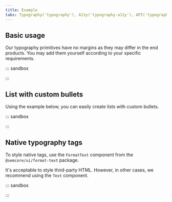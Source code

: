 ```yaml
---
title: Example
tabs: Typography('typography'), A11y('typography-a11y'), API('typography-api'), Example('typography-code'), Changelog('typography-changelog')
---
```


## Basic usage

Our typography primitives have no margins as they may differ in the end products. You may add them yourself according to your specific requirements.

::: sandbox

<script lang="tsx">
import React from 'react';
import { Blockquote, Hint, List, Text } from '@semcore/ui/typography';

export default () => (
  <div>
    <Text size={800} tag='h1' mb={6} mt={0}>
      H1, 48px
    </Text>
    <Text tag='p' mb={2} mt={0}>
      But I do love the taste of a <Text tag='strong'>good burger</Text>. Mm-mm-mm.
    </Text>
    <Text size={700} tag='h2' mb={4} mt={0}>
      H2, 36px
    </Text>
    <Text tag='p' mb={2} mt={0}>
      But I do love the taste of a <Text tag='em'>good burger</Text>. Mm-mm-mm.
    </Text>
    <Text size={600} tag='h3' fontWeight={500} mb={4} mt={0}>
      H3, 32px
    </Text>
    <Text tag='p' mb={2} mt={0}>
      But I do love the taste of a <Text color='green'>good burger</Text>. Mm-mm-mm.
    </Text>
    <Text size={500} tag='h4' fontWeight={500} mb={3} mt={0}>
      H4, 24px
    </Text>
    <Text tag='p' mb={2} mt={0}>
      But I do love the taste of a <Hint>good burger</Hint>. Mm-mm-mm.
    </Text>
    <Text size={400} tag='h5' fontWeight={500} mb={2} mt={0}>
      H5, 20px
    </Text>
    <Text tag='p' mb={2} mt={0}>
      But I do love the taste of a <Text tag='s'>good burger</Text>. Mm-mm-mm.
    </Text>
    <Text size={300} tag='h6' mb={1} mt={0}>
      H6, 16px
    </Text>
    <Text size={200} tag='p' mb={3} mt={0}>
      Text, 14px
    </Text>
    <Text size={100} tag='p' mb={2} mt={0}>
      Text, 12px
    </Text>
    <List mb={2}>
      <List.Item>I'm gonna make him an offer he can't refuse.</List.Item>
      <List.Item>Carpe diem. Seize the day, boys. Make your lives extraordinary.</List.Item>
    </List>
    <List tag='ol' mb={2}>
      <List.Item marker={1}>I'm gonna make him an offer he can't refuse.</List.Item>
      <List.Item marker={2}>
        Carpe diem. Seize the day, boys. Make your lives extraordinary.
      </List.Item>
    </List>
    <Blockquote author='Author Author' my={4.5}>
      Lorem ipsum dolor sit amet, consectetuer adipiscing elit, sed diem nonummy nibh euismod
      tincidunt ut lacreet dolore magna aliguam erat volutpat. Ut wisis enim ad minim veniam, quis
      nostrud exerci tution ullamcorper suscipit lobortis nisl ut aliquip ex ea commodo consequat.
    </Blockquote>
  </div>
);
</script>

:::

## List with custom bullets

Using the example below, you can easily create lists with custom bullets.

::: sandbox

<script lang="tsx">
import React from 'react';
import { List } from '@semcore/ui/typography';
import CheckM from '@semcore/ui/icon/Check/m';

export default () => (
  <div>
    <List size={300} marker={<CheckM color='green' mt={1} />}>
      <List.Item>I'm gonna make him an offer he can't refuse.</List.Item>
      <List.Item marker={<CheckM mt={1} />}>
        (Uncheck icon) Carpe diem. Seize the day, boys. Make your lives extraordinary.
      </List.Item>
      <List.Item>Listen to them. Children of the night. What music they make.</List.Item>
    </List>
  </div>
);
</script>

:::

## Native typography tags

To style native tags, use the `FormatText` component from the `@semcore/ui/format-text` package.

It's acceptable to style third-party HTML. However, in other cases, we recommend using the `Text` component.

::: sandbox

<script lang="tsx">
import React from 'react';
import FormatText from '@semcore/ui/format-text';

export default () => (
  <FormatText>
    <h1>
      H1, <small>48px</small>
    </h1>
    <p>
      But I do love the taste of a <strong>good burger</strong>. Mm-mm-mm.
    </p>
    <h2>
      H2, <small>36px</small>
    </h2>
    <p>
      But I do love the taste of a <em>good burger</em>. Mm-mm-mm.
    </p>
    <h3>
      H3, <small>32px</small>
    </h3>
    <p>
      But I do love the taste of a <a href='/'>good burger</a> . Mm-mm-mm.
    </p>
    <h4>
      H4, <small>24px</small>
    </h4>
    <p>
      But I do love the taste of a <abbr>good burger</abbr>. Mm-mm-mm.
    </p>
    <h5>
      H5, <small>20px</small>
    </h5>
    <p>
      But I do love the taste of a <s>good burger</s>. Mm-mm-mm.
    </p>
    <h6>
      H6, <small>16px</small>
    </h6>
    <ul>
      <li>I'm gonna make him an offer he can't refuse.</li>
      <li>Carpe diem. Seize the day, boys. Make your lives extraordinary.</li>
    </ul>
    <ol>
      <li>I'm gonna make him an offer he can't refuse.</li>
      <li>Carpe diem. Seize the day, boys. Make your lives extraordinary.</li>
    </ol>
    <blockquote>
      Lorem ipsum dolor sit amet, consectetuer adipiscing elit, sed diem nonummy nibh euismod
      tincidunt ut lacreet dolore magna aliguam erat volutpat. Ut wisis enim ad minim veniam, quis
      nostrud exerci tution ullamcorper suscipit lobortis nisl ut aliquip ex ea commodo consequat.
      <cite>Author Author</cite>
    </blockquote>
  </FormatText>
);
</script>

:::
